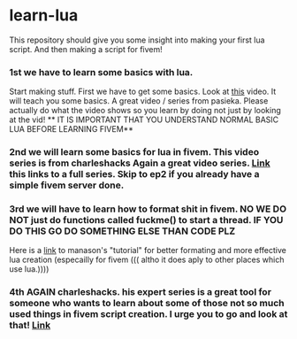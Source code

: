 # learn-lua
This repository should give you some insight into making your first lua script. And then making a script for fivem!


### 1st we have to learn some basics with lua.
Start making stuff. First we have to get some basics. Look at [this](https://youtu.be/f-v00iiqFOw) video. It will teach you some basics. A great video / series from pasieka. Please actually do what the video shows so you learn by doing not just by looking at the vid!
** IT IS IMPORTANT THAT YOU UNDERSTAND NORMAL BASIC LUA BEFORE LEARNING FIVEM**
### 2nd we will learn some basics for lua in fivem. This video series is from charleshacks Again a great video series. [Link](https://youtube.com/playlist?list=PLJHKr4HVljNJKVdetugOr1QTpqRSe1Abx&si=-LY76dskg769wlvJ) this links to a full series. Skip to ep2 if you already have a simple fivem server done.
### 3rd we will have to learn how to format shit in fivem. NO WE DO NOT just do functions called fuckme() to start a thread. IF YOU DO THIS GO DO SOMETHING ELSE THAN CODE PLZ
Here is a [link](https://manason.github.io/effective-fivem-lua/) to manason's "tutorial" for better formating and more effective lua creation (especailly for fivem ((( altho it does aply to other places which use lua.))))
### 4th AGAIN charleshacks. his expert series is a great tool for someone who wants to learn about some of those not so much used things in fivem script creation. I urge you to go and look at that! [Link](https://youtube.com/playlist?list=PLJHKr4HVljNIQ4cLZx2pGuFygUDE2-uvp&si=_PKX3QsJZW8d30Oj)
